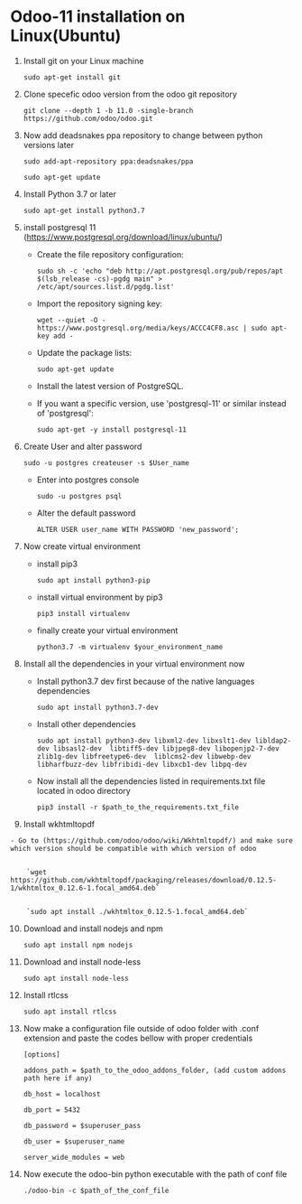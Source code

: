 # Odoo-11 installation on Linux(Ubuntu)

1. Install git on your Linux machine

    `sudo apt-get install git`

2. Clone specefic odoo version from the odoo git repository

    `git clone --depth 1 -b 11.0 -single-branch https://github.com/odoo/odoo.git`

3. Now add deadsnakes ppa repository to change between python versions later

    `sudo add-apt-repository ppa:deadsnakes/ppa`
    
    `sudo apt-get update`
    
4. Install Python 3.7 or later

    `sudo apt-get install python3.7`

5. install postgresql 11  (https://www.postgresql.org/download/linux/ubuntu/)

    - Create the file repository configuration:
    
      `sudo sh -c 'echo "deb http://apt.postgresql.org/pub/repos/apt $(lsb_release -cs)-pgdg main" > /etc/apt/sources.list.d/pgdg.list'`
    
    - Import the repository signing key:

      `wget --quiet -O - https://www.postgresql.org/media/keys/ACCC4CF8.asc | sudo apt-key add -`
     
    - Update the package lists:

      `sudo apt-get update`
    
    - Install the latest version of PostgreSQL.
  
    - If you want a specific version, use 'postgresql-11' or similar instead of 'postgresql':

      `sudo apt-get -y install postgresql-11`
      
6. Create User and alter password

    `sudo -u postgres createuser -s $User_name`
    
    - Enter into postgres console

        `sudo -u postgres psql`
        
    - Alter the default password

        `ALTER USER user_name WITH PASSWORD 'new_password';`
        
7. Now create virtual environment

    - install pip3

      `sudo apt install python3-pip`
      
    - install virtual environment by pip3

      `pip3 install virtualenv`
      
    - finally create your virtual environment

      `python3.7 -m virtualenv $your_environment_name`
 
 8. Install all the dependencies in your virtual environment now

    - Install python3.7 dev first because of the native languages dependencies

        `sudo apt install python3.7-dev`
    
    - Install other dependencies

        `sudo apt install python3-dev libxml2-dev libxslt1-dev libldap2-dev libsasl2-dev 
    libtiff5-dev libjpeg8-dev libopenjp2-7-dev zlib1g-dev libfreetype6-dev 
    liblcms2-dev libwebp-dev libharfbuzz-dev libfribidi-dev libxcb1-dev libpq-dev`
    
    - Now install all the dependencies listed in requirements.txt file located in odoo directory

        `pip3 install -r $path_to_the_requirements.txt_file`
        
  9. Install wkhtmltopdf
  
    - Go to (https://github.com/odoo/odoo/wiki/Wkhtmltopdf/) and make sure which version should be compatible with which version of odoo
    
    
        `wget https://github.com/wkhtmltopdf/packaging/releases/download/0.12.5-1/wkhtmltox_0.12.6-1.focal_amd64.deb`
      
      
        `sudo apt install ./wkhtmltox_0.12.5-1.focal_amd64.deb`
      
  10. Download and install nodejs and npm

      `sudo apt install npm nodejs`
  
  11. Download and install node-less

      `sudo apt install node-less`
      
  12. Install rtlcss

      `sudo apt install rtlcss`
      
  13. Now make a configuration file outside of odoo folder with .conf extension and paste the codes bellow with proper credentials

      `[options]`
      
      `addons_path = $path_to_the_odoo_addons_folder, (add custom addons path here if any)`
      
      `db_host = localhost`
      
      `db_port = 5432`
      
      `db_password = $superuser_pass`
      
      `db_user = $superuser_name`
      
      `server_wide_modules = web`
      
  14. Now execute the odoo-bin python executable with the path of conf file

      `./odoo-bin -c $path_of_the_conf_file`
